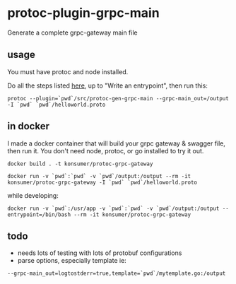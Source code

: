 # protoc-plugin-grpc-main

Generate a complete grpc-gateway main file

## usage

You must have protoc and node installed.

Do all the steps listed [here](https://github.com/grpc-ecosystem/grpc-gateway#usage), up to "Write an entrypoint", then run this:

```
protoc --plugin=`pwd`/src/protoc-gen-grpc-main --grpc-main_out=/output -I `pwd` `pwd`/helloworld.proto
```


## in docker

I made a docker container that will build your grpc gateway & swagger file, then run it. You don't need node, protoc, or go installed to try it out.

```
docker build . -t konsumer/protoc-grpc-gateway

docker run -v `pwd`:`pwd` -v `pwd`/output:/output --rm -it konsumer/protoc-grpc-gateway -I `pwd` `pwd`/helloworld.proto
```

while developing:

```
docker run -v `pwd`:/usr/app -v `pwd`:`pwd` -v `pwd`/output:/output --entrypoint=/bin/bash --rm -it konsumer/protoc-grpc-gateway
```

## todo

* needs lots of testing with lots of protobuf configurations
* parse options, especially template ie: 

```
--grpc-main_out=logtostderr=true,template=`pwd`/mytemplate.go:/output
```

